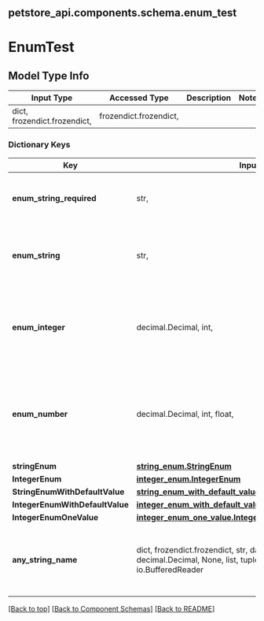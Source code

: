 <a name="top"></a>
## petstore_api.components.schema.enum_test
# EnumTest

## Model Type Info
Input Type | Accessed Type | Description | Notes
------------ | ------------- | ------------- | -------------
dict, frozendict.frozendict,  | frozendict.frozendict,  |  |

### Dictionary Keys
Key | Input Type | Accessed Type | Description | Notes
------------ | ------------- | ------------- | ------------- | -------------
**enum_string_required** | str,  | str,  |  | must be one of ["UPPER", "lower", "", ]
**enum_string** | str,  | str,  |  | [optional] must be one of ["UPPER", "lower", "", ]
**enum_integer** | decimal.Decimal, int,  | decimal.Decimal,  |  | [optional] must be one of [1, -1, ] value must be a 32 bit integer
**enum_number** | decimal.Decimal, int, float,  | decimal.Decimal,  |  | [optional] must be one of [1.1, -1.2, ] value must be a 64 bit float
**stringEnum** | [**string_enum.StringEnum**](string_enum.StringEnum.md) | [**string_enum.StringEnum**](string_enum.StringEnum.md) |  | [optional]
**IntegerEnum** | [**integer_enum.IntegerEnum**](integer_enum.IntegerEnum.md) | [**integer_enum.IntegerEnum**](integer_enum.IntegerEnum.md) |  | [optional]
**StringEnumWithDefaultValue** | [**string_enum_with_default_value.StringEnumWithDefaultValue**](string_enum_with_default_value.StringEnumWithDefaultValue.md) | [**string_enum_with_default_value.StringEnumWithDefaultValue**](string_enum_with_default_value.StringEnumWithDefaultValue.md) |  | [optional]
**IntegerEnumWithDefaultValue** | [**integer_enum_with_default_value.IntegerEnumWithDefaultValue**](integer_enum_with_default_value.IntegerEnumWithDefaultValue.md) | [**integer_enum_with_default_value.IntegerEnumWithDefaultValue**](integer_enum_with_default_value.IntegerEnumWithDefaultValue.md) |  | [optional]
**IntegerEnumOneValue** | [**integer_enum_one_value.IntegerEnumOneValue**](integer_enum_one_value.IntegerEnumOneValue.md) | [**integer_enum_one_value.IntegerEnumOneValue**](integer_enum_one_value.IntegerEnumOneValue.md) |  | [optional]
**any_string_name** | dict, frozendict.frozendict, str, date, datetime, int, float, bool, decimal.Decimal, None, list, tuple, bytes, io.FileIO, io.BufferedReader | frozendict.frozendict, str, BoolClass, decimal.Decimal, NoneClass, tuple, bytes, FileIO | any string name can be used but the value must be the correct type | [optional]

[[Back to top]](#top) [[Back to Component Schemas]](../../../README.md#Component-Schemas) [[Back to README]](../../../README.md)
